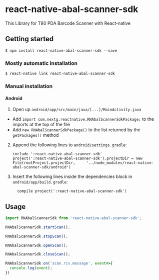 
# react-native-abal-scanner-sdk

This Library for T80 PDA Barcode Scanner with React-native

## Getting started

`$ npm install react-native-abal-scanner-sdk --save`

### Mostly automatic installation

`$ react-native link react-native-abal-scanner-sdk`

### Manual installation


#### Android

1. Open up `android/app/src/main/java/[...]/MainActivity.java`
  - Add `import com.nextg.reactnative.RNAbalScannerSdkPackage;` to the imports at the top of the file
  - Add `new RNAbalScannerSdkPackage()` to the list returned by the `getPackages()` method
2. Append the following lines to `android/settings.gradle`:
  	```
  	include ':react-native-abal-scanner-sdk'
  	project(':react-native-abal-scanner-sdk').projectDir = new File(rootProject.projectDir, 	'../node_modules/react-native-abal-scanner-sdk/android')
  	```
3. Insert the following lines inside the dependencies block in `android/app/build.gradle`:
  	```
      compile project(':react-native-abal-scanner-sdk')
  	```


## Usage
```javascript
import RNAbalScannerSdk from 'react-native-abal-scanner-sdk';

RNAbalScannerSdk.startScan();

RNAbalScannerSdk.stopScan();

RNAbalScannerSdk.openScan();

RNAbalScannerSdk.closeScan();

RNAbalScannerSdk.on('scan.rcv.message', event=>{
  console.log(event);      
})  
```
